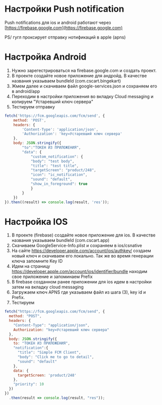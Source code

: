 # Настройки Push notification

Push notifications для ios и android работают через [https://firebase.google.com](https://firebase.google.com)

PS/ гугл проксирует отправку нотификаций в apple (apns)

# Настройка Android
1. Нужно зарегестрироваться на firebase.google.com и создать проект.
2. В проекте создайте новое приложение для андройд. В качестве названия указываем bundleId (com.cscart.bingekart)
3. Жмем далее и скачиваем файл google-services.json и сохраняем его в android/app
4. Переходим в настройки приложения во вкладку Cloud messaging и копируем "Устаревший ключ сервера"
5. Тестируем отправку
```js
fetch('https://fcm.googleapis.com/fcm/send', {
    method: 'POST',
    headers: {
        'Content-Type': 'application/json',
        'Authorization': 'key=Устаревший ключ сервера'
    },
    body: JSON.stringify({
        "to":"ТОКЕН ИЗ ПРИЛОЖЕНИЯ",
        "data": {
            "custom_notification": {
            "body": "test body",
            "title": "test title",
            "targetScreen": "product/248",
            "icon": "ic_notification",
            "sound": "default",
            "show_in_foreground": true
            }
        }
    })
}).then((result) => console.log(result, 'res'));
```

# Настройка IOS
1. В проекте (firebase) создайте новое приложение для ios. В качестве названия указываем bundleId (com.cscart.app)
2. Скачиваем GoogleService-Info.plist и сохраняем в ios/csnative
3. На сайте https://developer.apple.com/account/ios/authkey/ создаем новый ключ и скачиваем его локально. Так же во время генерации ключа запомните Key ID
4. Идем на страницу https://developer.apple.com/account/ios/identifier/bundle находим свое приложение и запоминаем Prefix
5. В firebase созданном ранее приложении для ios идем в настройки затем на вкладку cloud messaging
6. Загружаем ключ APNS где указываем файл из шага (3), key id и Prefix.
7. Тестируем

```js
fetch("https://fcm.googleapis.com/fcm/send", {
  method: "POST",
  headers: {
    "Content-Type": "application/json",
    Authorization: "key=Устаревший ключ сервера"
  },
  body: JSON.stringify({
    to: "ТОКЕН ИЗ ПРИЛОЖЕНИЯ",
    "notification":{
      "title": "Simple FCM Client",
      "body": "Click me to go to detail",
      "sound": "default"
    },
    data: {
      targetScreen: 'product/248'
    },
    "priority": 10
  })
})
  .then(result => console.log(result, "res"));
```